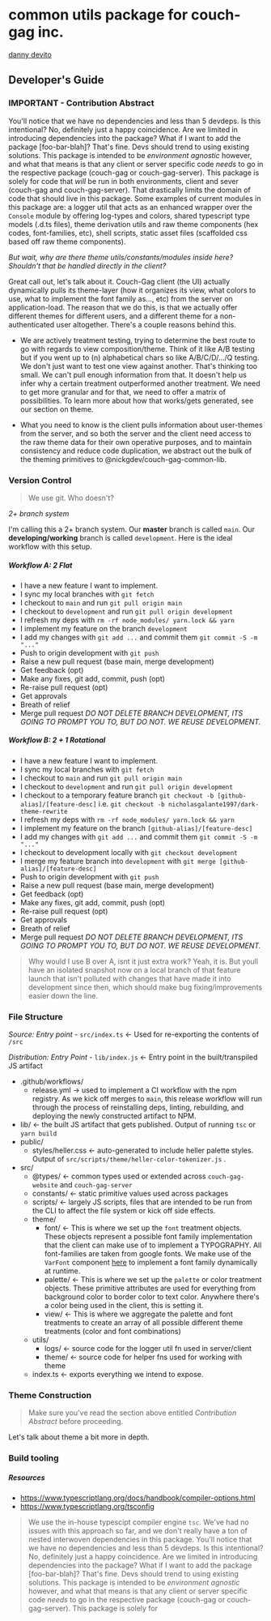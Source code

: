 # common utils package for couch-gag inc.

[danny devito](https://tenor.com/bmJrc.gif)

## Developer's Guide

### IMPORTANT - Contribution Abstract

You'll notice that we have no dependencies and less than 5 devdeps. Is this intentional? No, definitely just a happy coincidence. Are we limited in introducing dependencies into the package? What if I want to add the package [foo-bar-blah]? That's fine. Devs should trend to using existing solutions. This package is intended to be *environment agnostic* however, and what that means is that any client or server specific code *needs* to go in the respective package (couch-gag or couch-gag-server). This package is solely for code that *will* be run in both environments, client and sever (couch-gag and couch-gag-server). That drastically limits the domain of code that should live in this package. Some examples of current modules in this package are: a logger util that acts as an enhanced wrapper over the `Console` module by offering log-types and colors, shared typescript type models (.d.ts files), theme derivation utils and raw theme components (hex codes, font-families, etc), shell scripts, static asset files (scaffolded css based off raw theme components). 

*But wait, why are there theme utils/constants/modules inside here? Shouldn't that be handled directly in the client?* 

Great call out, let's talk about it. Couch-Gag client (the UI) actually dynamically pulls its theme-layer (how it organizes its view, what colors to use, what to implement the font family as..., etc) from the server on application-load. The reason that we do this, is that we actually offer different themes for different users, and a different theme for a non-authenticated user altogether. There's a couple reasons behind this. 

* We are actively treatment testing, trying to determine the best route to go with regards to view composition/theme. Think of it like A/B testing but if you went up to (n) alphabetical chars so like A/B/C/D/.../Q testing. We don't just want to test one view against another. That's thinking too small. We can't pull enough information from that. It doesn't help us infer why a certain treatment outperformed another treatment. We need to get more granular and for that, we need to offer a matrix of possibilities. To learn more about how that works/gets generated, see our section on theme.

* What you need to know is the client pulls information about user-themes from the server, and so both the server and the client need access to the raw theme data for their own operative purposes, and to maintain consistency and reduce code duplication, we abstract out the bulk of the theming primitives to @nickgdev/couch-gag-common-lib.

### Version Control

> We use git. Who doesn't?

*2+ branch system*

I'm calling this a 2+ branch system. Our **master** branch is called `main`. Our **developing/working** branch is called `development`. Here is the ideal workflow with this setup.

##### Workflow A: 2 Flat

- I have a new feature I want to implement.
- I sync my local branches with `git fetch` 
- I checkout to `main` and run `git pull origin main` 
- I checkout to `development` and run `git pull origin development`
- I refresh my deps with `rm -rf node_modules/ yarn.lock && yarn` 
- I implement my feature on the branch `development`
- I add my changes with `git add ...` and commit them `git commit -S -m "..."`
- Push to origin development with `git push`
- Raise a new pull request (base main, merge development)
- Get feedback (opt)
- Make any fixes, git add, commit, push (opt)
- Re-raise pull request (opt) 
- Get approvals
- Breath of relief
- Merge pull request *DO NOT DELETE BRANCH DEVELOPMENT, ITS GOING TO PROMPT YOU TO, BUT DO NOT. WE REUSE DEVELOPMENT.*

##### Workflow B: 2 + 1 Rotational

- I have a new feature I want to implement.
- I sync my local branches with `git fetch` 
- I checkout to `main` and run `git pull origin main` 
- I checkout to `development` and run `git pull origin development`
- I checkout to a temporary feature branch `git checkout -b [github-alias]/[feature-desc]` i.e. `git checkout -b nicholasgalante1997/dark-theme-rewrite` 
- I refresh my deps with `rm -rf node_modules/ yarn.lock && yarn` 
- I implement my feature on the branch `[github-alias]/[feature-desc]`
- I add my changes with `git add ...` and commit them `git commit -S -m "..."`
- I checkout to development locally with `git checkout development` 
- I merge my feature branch into `development` with `git merge [github-alias]/[feature-desc]`
- Push to origin development with `git push`
- Raise a new pull request (base main, merge development)
- Get feedback (opt)
- Make any fixes, git add, commit, push (opt)
- Re-raise pull request (opt) 
- Get approvals
- Breath of relief
- Merge pull request *DO NOT DELETE BRANCH DEVELOPMENT, ITS GOING TO PROMPT YOU TO, BUT DO NOT. WE REUSE DEVELOPMENT.*

> Why would I use B over A, isnt it just extra work? Yeah, it is. But youll have an isolated snapshot now on a local branch of that feature launch that isn't polluted with changes that have made it into development since then, which should make bug fixing/improvements easier down the line.

### File Structure

*Source: Entry point* - `src/index.ts` <- Used for re-exporting the contents of `/src`

*Distribution: Entry Point* - `lib/index.js` <- Entry point in the built/transpiled JS artifact

- .github/workflows/
    - release.yml -> used to implement a CI workflow with the npm registry. As we kick off merges to `main`, this release workflow will run through the process of reinstalling deps, linting, rebuilding, and deploying the newly constructed artifact to NPM.
- lib/ <- the built JS artifact that gets published. Output of running `tsc` or `yarn build`
- public/
    - styles/heller.css <- auto-generated to include heller palette styles. Output of `src/scripts/theme/heller-color-tokenizer.js` .
- src/
    - @types/ <- common types used or extended across `couch-gag-website` and `couch-gag-server` 
    - constants/ <- static primitive values used across packages
    - scripts/ <- largely JS scripts, files that are intended to be run from the CLI to affect the file system or kick off side effects.
    - theme/
        - font/ <- This is where we set up the `font` treatment objects. These objects represent a possible font family implementation that the client can make use of to implement a TYPOGRAPHY. All font-families are taken from google fonts. We make use of the `VarFont` component [here](https://615213bb7c9f60003aa5ec0d-koqepqgxho.chromatic.com/?path=/docs/typography-varfont--default) to implement a font family dynamically at runtime.
        - palette/ <- This is where we set up the `palette` or color treatment objects. These primitive attributes are used for everything from background color to border color to text color. Anywhere there's a color being used in the client, this is setting it. 
        - view/ <- This is where we aggregate the palette and font treatments to create an array of all possible different theme treatments (color and font combinations)
    - utils/ 
        - logs/ <- source code for the logger util fn used in server/client
        - theme/ <- source code for helper fns used for working with theme
    - index.ts <- exports everything we intend to expose. 

### Theme Construction

> Make sure you've read the section above entitled *Contribution Abstract* before proceeding. 

Let's talk about theme a bit more in depth. 

### Build tooling

##### Resources 

- https://www.typescriptlang.org/docs/handbook/compiler-options.html 
- https://www.typescriptlang.org/tsconfig

> We use the in-house typescipt compiler engine `tsc`. We've had no issues with this approach so far, and we don't really have a ton of nested interwoven dependencies in this package. You'll notice that we have no dependencies and less than 5 devdeps. Is this intentional? No, definitely just a happy coincidence. Are we limited in introducing dependencies into the package? What if I want to add the package [foo-bar-blah]? That's fine. Devs should trend to using existing solutions. This package is intended to be *environment agnostic* however, and what that means is that any client or server specific code *needs* to go in the respective package (couch-gag or couch-gag-server). This package is solely for 
